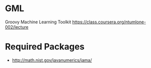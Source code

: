 # GML
Groovy Machine Learning Toolkit
https://class.coursera.org/ntumlone-002/lecture

# Required Packages
* http://math.nist.gov/javanumerics/jama/